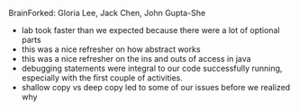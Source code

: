 BrainForked: Gloria Lee, Jack Chen, John Gupta-She

- lab took faster than we expected because there were a lot of optional parts
- this was a nice refresher on how abstract works
- this was a nice refresher on the ins and outs of access in java
- debugging statements were integral to our code successfully running, especially with the first couple of activities. 
- shallow copy vs deep copy led to some of our issues before we realized why
